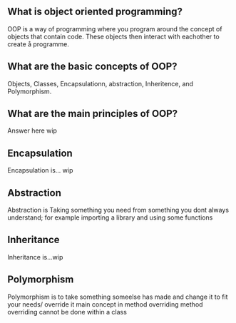 ## What is object oriented programming?

OOP is a way of programming where you program around the concept of objects that contain code. These objects then interact with eachother to create å programme. 

## What are the basic concepts of OOP?

Objects, Classes, Encapsulationn, abstraction, Inheritence, and Polymorphism. 

## What are the main principles of OOP?

Answer here wip

## Encapsulation

Encapsulation is... wip

## Abstraction

Abstraction is Taking something you need from something you dont always understand; for example importing a library and using some functions

## Inheritance

Inheritance is...wip

## Polymorphism

Polymorphism is to take something someelse has made and change it to fit your needs/ override it main concept in method overriding method overriding cannot be done within a class
